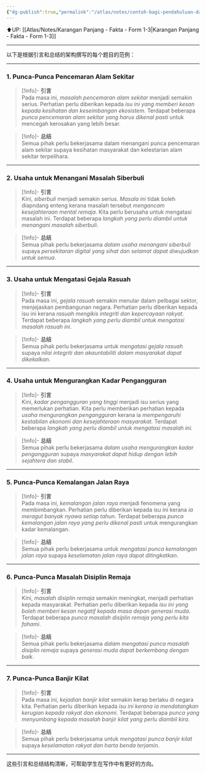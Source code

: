 ```yaml
---
{"dg-publish":true,"permalink":"/atlas/notes/contoh-bagi-pendahuluan-dan-kesimpulan-form-1-3/"}
---
```


⬆️UP: [[Atlas/Notes/Karangan Panjang - Fakta - Form 1-3\|Karangan Panjang - Fakta - Form 1-3]]

---

以下是根据引言和总结的架构撰写的每个题目的范例：

---

### 1. **Punca-Punca Pencemaran Alam Sekitar**
>[!info]- **引言**  
> Pada masa ini, *masalah pencemaran alam sekitar* menjadi semakin serius. Perhatian perlu diberikan kepada *isu ini yang memberi kesan kepada kesihatan dan keseimbangan ekosistem*. Terdapat beberapa *punca pencemaran alam sekitar yang harus dikenal pasti* untuk mencegah kerosakan yang lebih besar. 

> [!info]- **总结**  
> Semua pihak perlu bekerjasama dalam menangani punca pencemaran alam sekitar supaya kesihatan masyarakat dan kelestarian alam sekitar terpelihara.

---

### 2. **Usaha untuk Menangani Masalah Siberbuli**
> [!info]- **引言**  
> Kini, *siberbuli* menjadi semakin serius. *Masala ini* tidak boleh diapndang enteng kerana masalah tersebut *mengancam kesejahteraan mental remaja*. Kita perlu berusaha untuk mengatasi masalah ini. Terdapat beberapa *langkah yang perlu diambil untuk menangani masalah siberbuli*.

> [!info]- **总结**  
> Semua pihak perlu bekerjasama *dalam usaha menangani siberbuli* supaya *persekitaran digital yang sihat dan selamat dapat diwujudkan untuk semua*.

---

### 3. **Usaha untuk Mengatasi Gejala Rasuah**
> [!info]- **引言**  
> Pada masa ini, *gejala rasuah* semakin menular dalam pelbagai sektor, menjejaskan pembangunan negara. Perhatian perlu diberikan kepada isu ini kerana *rasuah mengikis integriti dan kepercayaan rakyat*. Terdapat beberapa *langkah yang perlu diambil untuk mengatasi masalah rasuah ini*.

> [!info]- **总结**  
> Semua pihak perlu bekerjasama untuk *mengatasi gejala rasuah* supaya *nilai integriti dan akauntabiliti dalam masyarakat dapat dikekalkan*.

---

### 4. **Usaha untuk Mengurangkan Kadar Pengangguran**
> [!info]- **引言**  
> Kini, *kadar pengangguran yang tinggi* menjadi isu serius yang memerlukan perhatian. Kita perlu memberikan perhatian kepada *usaha mengurangkan pengangguran* kerana ia *mempengaruhi kestabilan ekonomi dan kesejahteraan masyarakat.* Terdapat beberapa *langkah yang perlu diambil untuk mengatasi masalah ini.*

> [!info]- **总结**  
> Semua pihak perlu bekerjasama *dalam usaha mengurangkan kadar pengangguran* supaya *masyarakat dapat hidup dengan lebih sejahtera dan stabil*.

---

### 5. **Punca-Punca Kemalangan Jalan Raya**
> [!info]- **引言**  
> Pada masa ini, *kemalangan jalan raya* menjadi fenomena yang membimbangkan. Perhatian perlu diberikan kepada isu ini kerana *ia meragut banyak nyawa setiap tahun*. Terdapat beberapa *punca kemalangan jalan raya yang perlu dikenal past*i untuk mengurangkan kadar kemalangan.

> [!info]- **总结**  
> Semua pihak perlu bekerjasama untuk *mengatasi punca kemalangan jalan raya* supaya *keselamatan jalan raya dapat ditingkatkan*.

---

### 6. **Punca-Punca Masalah Disiplin Remaja**
> [!info]- **引言**  
> Kini, *masalah disiplin remaja* semakin meningkat, menjadi perhatian kepada masyarakat. Perhatian perlu diberikan kepada *isu ini yang boleh memberi kesan negatif kepada masa depan generasi muda*. Terdapat beberapa *punca masalah disiplin remaja yang perlu kita fahami*.

> [!info]- **总结**  
> Semua pihak perlu bekerjasama *dalam mengatasi punca masalah disiplin remaja* supaya *generasi muda dapat berkembang dengan baik*.

---

### 7. **Punca-Punca Banjir Kilat**
> [!info]- **引言**  
> Pada masa ini, *kejadian banjir kilat* semakin kerap berlaku di negara kita. Perhatian perlu diberikan kepada *isu ini kerana ia mendatangkan kerugian kepada rakyat dan ekonomi*. Terdapat beberapa *punca yang menyumbang kepada masalah banjir kilat yang perlu diambil kira*.

> [!info]- **总结**  
> Semua pihak perlu bekerjasama untuk *mengatasi punca banjir kilat* supaya *keselamatan rakyat dan harta benda terjamin*.

--- 

这些引言和总结结构清晰，可帮助学生在写作中有更好的方向。